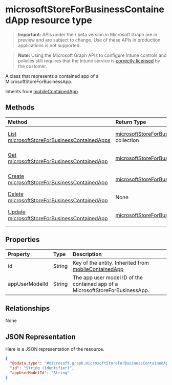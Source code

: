 ﻿# microsoftStoreForBusinessContainedApp resource type

> **Important:** APIs under the / beta version in Microsoft Graph are in preview and are subject to change. Use of these APIs in production applications is not supported.

> **Note:** Using the Microsoft Graph APIs to configure Intune controls and policies still requires that the Intune service is [correctly licensed](https://go.microsoft.com/fwlink/?linkid=839381) by the customer.

A class that represents a contained app of a MicrosoftStoreForBusinessApp.

Inherits from [mobileContainedApp](../resources/intune_apps_mobilecontainedapp.md)

## Methods
|Method|Return Type|Description|
|:---|:---|:---|
|[List microsoftStoreForBusinessContainedApps](../api/intune_apps_microsoftstoreforbusinesscontainedapp_list.md)|[microsoftStoreForBusinessContainedApp](../resources/intune_apps_microsoftstoreforbusinesscontainedapp.md) collection|List properties and relationships of the [microsoftStoreForBusinessContainedApp](../resources/intune_apps_microsoftstoreforbusinesscontainedapp.md) objects.|
|[Get microsoftStoreForBusinessContainedApp](../api/intune_apps_microsoftstoreforbusinesscontainedapp_get.md)|[microsoftStoreForBusinessContainedApp](../resources/intune_apps_microsoftstoreforbusinesscontainedapp.md)|Read properties and relationships of the [microsoftStoreForBusinessContainedApp](../resources/intune_apps_microsoftstoreforbusinesscontainedapp.md) object.|
|[Create microsoftStoreForBusinessContainedApp](../api/intune_apps_microsoftstoreforbusinesscontainedapp_create.md)|[microsoftStoreForBusinessContainedApp](../resources/intune_apps_microsoftstoreforbusinesscontainedapp.md)|Create a new [microsoftStoreForBusinessContainedApp](../resources/intune_apps_microsoftstoreforbusinesscontainedapp.md) object.|
|[Delete microsoftStoreForBusinessContainedApp](../api/intune_apps_microsoftstoreforbusinesscontainedapp_delete.md)|None|Deletes a [microsoftStoreForBusinessContainedApp](../resources/intune_apps_microsoftstoreforbusinesscontainedapp.md).|
|[Update microsoftStoreForBusinessContainedApp](../api/intune_apps_microsoftstoreforbusinesscontainedapp_update.md)|[microsoftStoreForBusinessContainedApp](../resources/intune_apps_microsoftstoreforbusinesscontainedapp.md)|Update the properties of a [microsoftStoreForBusinessContainedApp](../resources/intune_apps_microsoftstoreforbusinesscontainedapp.md) object.|

## Properties
|Property|Type|Description|
|:---|:---|:---|
|id|String|Key of the entity. Inherited from [mobileContainedApp](../resources/intune_apps_mobilecontainedapp.md)|
|appUserModelId|String|The app user model ID of the contained app of a MicrosoftStoreForBusinessApp.|

## Relationships
None
## JSON Representation
Here is a JSON representation of the resource.
<!-- {
  "blockType": "resource",
  "keyProperty": "id",
  "@odata.type": "microsoft.graph.microsoftStoreForBusinessContainedApp"
}
-->
``` json
{
  "@odata.type": "#microsoft.graph.microsoftStoreForBusinessContainedApp",
  "id": "String (identifier)",
  "appUserModelId": "String"
}
```



